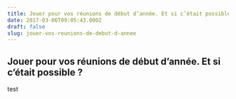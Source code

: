 ```yaml
---
title: Jouer pour vos réunions de début d’année. Et si c’était possible ?
date: 2017-03-06T09:05:43.000Z
draft: false
slug: jouer-vos-reunions-de-debut-d-annee
---
```


## Jouer pour vos réunions de début d’année. Et si c’était possible ?

test
